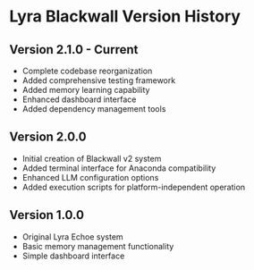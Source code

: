 # Lyra Blackwall Version History

## Version 2.1.0 - Current
- Complete codebase reorganization
- Added comprehensive testing framework
- Added memory learning capability
- Enhanced dashboard interface
- Added dependency management tools

## Version 2.0.0
- Initial creation of Blackwall v2 system
- Added terminal interface for Anaconda compatibility
- Enhanced LLM configuration options
- Added execution scripts for platform-independent operation

## Version 1.0.0
- Original Lyra Echoe system
- Basic memory management functionality
- Simple dashboard interface
